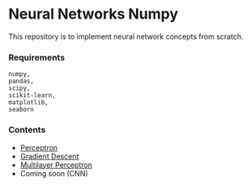 # Neural Networks Numpy

This repository is to implement neural network concepts from scratch.

### Requirements

```
numpy,
pandas,
scipy,
scikit-learn,
matplotlib,
seaborn
```

### Contents

- [Perceptron](https://github.com/vineetver/Neural-Networks-Numpy/tree/main/Percptron)
- [Gradient Descent](https://github.com/vineetver/Neural-Networks-Numpy/tree/main/Gradient%20Descent)
- [Multilayer Perceptron](https://github.com/vineetver/Neural-Networks-Numpy/tree/main/Multilayer%20Perceptron) 
- Coming soon (CNN)


